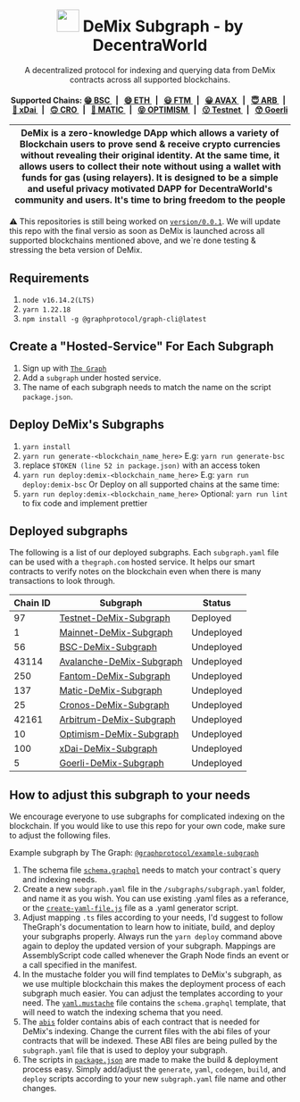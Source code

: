 

<p align="center">
    <h1 align="center">
      <img width="40" src="https://github.com/DecentraWorldDEWO/DeMix_Subgraph/blob/main/logo.png">  
      DeMix Subgraph - by DecentraWorld
    </h1>
    <p align="center">A decentralized protocol for indexing and querying data from DeMix contracts across all supported blockchains.</p>
</p>


<div align="center">
    <h4> Supported Chains: 
    <a href="https://thegraph.com/hosted-service/subgraph/decentraworlddewo/bsc-demix-Subgraph">
            😁 BSC
        </a>
        <span>&nbsp;&nbsp;|&nbsp;&nbsp;</span>
        <a href="https://thegraph.com/hosted-service/subgraph/decentraworlddewo/mainnet-demix-subgraph">
            😄 ETH
        </a>
        <span>&nbsp;&nbsp;|&nbsp;&nbsp;</span>
        <a href="https://thegraph.com/hosted-service/subgraph/decentraworlddewo/fantom-demix-subgraph">
            😃 FTM
        </a>
        <span>&nbsp;&nbsp;|&nbsp;&nbsp;</span>
        <a href="https://thegraph.com/hosted-service/subgraph/decentraworlddewo/avalanche-demix-subgraph">
            😀 AVAX
        </a>
                <span>&nbsp;&nbsp;|&nbsp;&nbsp;</span>
        <a href="https://thegraph.com/hosted-service/subgraph/decentraworlddewo/arbitrum-demix-subgraph">
            😇 ARB
        </a>
                <span>&nbsp;&nbsp;|&nbsp;&nbsp;</span>
        <a href="https://thegraph.com/hosted-service/subgraph/decentraworlddewo/xdai-demix-subgraph">
            🙂 xDai
        </a>
                <span>&nbsp;&nbsp;|&nbsp;&nbsp;</span>
        <a href="https://thegraph.com/hosted-service/subgraph/decentraworlddewo/cronos-demix-subgraph">
            🙃 CRO
        </a>
                <span>&nbsp;&nbsp;|&nbsp;&nbsp;</span>
        <a href="https://thegraph.com/hosted-service/subgraph/decentraworlddewo/matic-demix-subgraph">
            🤩 MATIC
        </a>
                <span>&nbsp;&nbsp;|&nbsp;&nbsp;</span>
        <a href="https://thegraph.com/hosted-service/subgraph/decentraworlddewo/avalanche-demix-subgraph">
            😝 OPTIMISM
        </a>
                <span>&nbsp;&nbsp;|&nbsp;&nbsp;</span>
        <a href="https://thegraph.com/hosted-service/subgraph/decentraworlddewo/bsc-testnet-demix-subgraph">
            😗 Testnet
        </a>
                <span>&nbsp;&nbsp;|&nbsp;&nbsp;</span>
        <a href="https://thegraph.com/hosted-service/subgraph/decentraworlddewo/goerli-demix-subgraph">
            😙 Goerli
        </a>
    </h4>
</div>



| DeMix is a zero-knowledge DApp which allows a variety of Blockchain users to prove send & receive crypto currencies without revealing their original identity. At the same time, it allows users to collect their note without using a wallet with funds for gas (using relayers). It is designed to be a simple and useful privacy motivated DAPP for DecentraWorld's community and users. It's time to bring freedom to the people |
| -------------------------------------------------------------------------------------------------------------------------------------------------------------------------------------------------------------------------------------------------------------------------------------------------------------------------------------------------------------------------------------------------------- |




⚠️ This repositories is still being worked on [`version/0.0.1`](https://github.com/DecentraWorldDEWO/DeMix_Subgraph). We will update this repo with the final versio as soon as DeMix is launched across all supported blockchains mentioned above, and we`re done testing & stressing the beta version of DeMix. 






## Requirements

1. `node v16.14.2(LTS)`
2. `yarn 1.22.18`
3. `npm install -g @graphprotocol/graph-cli@latest`






## Create a "Hosted-Service" For Each Subgraph

1. Sign up with [`The Graph`](https://thegraph.com/hosted-service/)
2. Add a `subgraph` under hosted service.
3. The name of each subgraph needs to match the name on the script `package.json`.






## Deploy DeMix's Subgraphs

1. `yarn install`
2. `yarn run generate-<blockchain_name_here>`
E.g: `yarn run generate-bsc`
3. replace `$TOKEN (line 52 in package.json)` with an access token
4. `yarn run deploy:demix-<blockchain_name_here>`
E.g: `yarn run deploy:demix-bsc`
Or Deploy on all supported chains at the same time:
5. `yarn run deploy:demix-<blockchain_name_here>`
Optional: `yarn run lint` to fix code and implement prettier






## Deployed subgraphs

The following is a list of our deployed subgraphs. Each `subgraph.yaml` file can be used with a `thegraph.com` hosted service. It helps our smart contracts to verify notes on the blockchain even when there is many transactions to look through.

| Chain ID | Subgraph                                                                                                                |   Status   |
| -------- | ----------------------------------------------------------------------------------------------------------------------- | ---------- |
| 97       | [Testnet-DeMix-Subgraph](https://thegraph.com/hosted-service/subgraph/decentraworlddewo/bsc-testnet-demix-Subgraph)     |  Deployed  |
| 1        | [Mainnet-DeMix-Subgraph](https://thegraph.com/hosted-service/subgraph/decentraworlddewo/mainnet-demix-Subgraph)         | Undeployed |
| 56       | [BSC-DeMix-Subgraph](https://thegraph.com/hosted-service/subgraph/decentraworlddewo/bsc-demix-Subgrapxh)                | Undeployed |
| 43114    | [Avalanche-DeMix-Subgraph](https://thegraph.com/hosted-service/subgraph/decentraworlddewo/avalanche-demix-Subgraph)     | Undeployed |
| 250      | [Fantom-DeMix-Subgraph](https://thegraph.com/hosted-service/subgraph/decentraworlddewo/fantom-demix-Subgraph)           | Undeployed |
| 137      | [Matic-DeMix-Subgraph](https://thegraph.com/hosted-service/subgraph/decentraworlddewo/matic-demix-Subgraph)             | Undeployed |
| 25       | [Cronos-DeMix-Subgraph](https://thegraph.com/hosted-service/subgraph/decentraworlddewo/cronos-demix-Subgraph)           | Undeployed |
| 42161    | [Arbitrum-DeMix-Subgraph](https://thegraph.com/hosted-service/subgraph/decentraworlddewo/arbitrum-demix-Subgraph)       | Undeployed |
| 10       | [Optimism-DeMix-Subgraph](https://thegraph.com/hosted-service/subgraph/decentraworlddewo/optimism-demix-Subgraph)       | Undeployed |
| 100      | [xDai-DeMix-Subgraph](https://thegraph.com/hosted-service/subgraph/decentraworlddewo/xdai-demix-Subgraph)               | Undeployed |
| 5        | [Goerli-DeMix-Subgraph](https://thegraph.com/hosted-service/subgraph/decentraworlddewo/goerli-demix-Subgraph)           | Undeployed |






## How to adjust this subgraph to your needs

We encourage everyone to use subgraphs for complicated indexing on the blockchain.
If you would like to use this repo for your own code, make sure to adjust the following files.

Example subgraph by The Graph: [`@graphprotocol/example-subgraph`](https://github.com/graphprotocol/example-subgraph)

1. The schema file [`schema.graphql`](https://github.com/DecentraWorldDEWO/DeMix_Subgraph/blob/main/schema.graphql) needs to match your contract`s query and indexing needs.
2. Create a new `subgraph.yaml` file in the `/subgraphs/subgraph.yaml` folder, and name it as you wish. You can use existing .yaml files as a referance, or the [`create-yaml-file.js`](https://github.com/DecentraWorldDEWO/DeMix_Subgraph/blob/main/create-yaml-file.js) file as a .yaml generator script.
3. Adjust mapping `.ts` files according to your needs, I'd suggest to follow TheGraph's documentation to learn how to initiate, build, and deploy your subgraphs properly. Always run the `yarn deploy` command above again to deploy the updated version of your subgraph. Mappings are AssemblyScript code called whenever the Graph Node finds an event or a call specified in the manifest.
4. In the mustache folder you will find templates to DeMix's subgraph, as we use multiple blockchain this makes the deployment process of each subgraph much easier. You can adjust the templates according to your need. The [`yaml.mustache`](https://github.com/DecentraWorldDEWO/DeMix_Subgraph/blob/main/mustache/yaml.mustache) file contains the `schema.graphql` template, that will need to watch the indexing schema that you need. 
5. The [`abis`](https://github.com/DecentraWorldDEWO/DeMix_Subgraph/blob/main/abis) folder contains abis of each contract that is needed for DeMix's indexing. Change the current files with the abi files of your contracts that will be indexed. These ABI files are being pulled by the `subgraph.yaml` file that is used to deploy your subgraph. 
6. The scripts in [`package.json`](https://github.com/DecentraWorldDEWO/DeMix_Subgraph/blob/main/package.json) are made to make the build & deployment process easy. Simply add/adjust the `generate`, `yaml`, `codegen`, `build`, and `deploy` scripts according to your new `subgraph.yaml` file name and other changes. 
